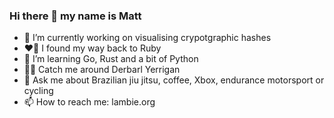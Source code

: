 ### Hi there 👋 my name is Matt

- 🔭 I’m currently working on visualising crypotgraphic hashes
- :heart_on_fire: I found my way back to Ruby
- :blue_book:	I’m learning Go, Rust and a bit of Python
- :biking_man: Catch me around Derbarl Yerrigan
- 💬  Ask me about Brazilian jiu jitsu, coffee, Xbox, endurance motorsport or cycling
- 📫  How to reach me: lambie.org

